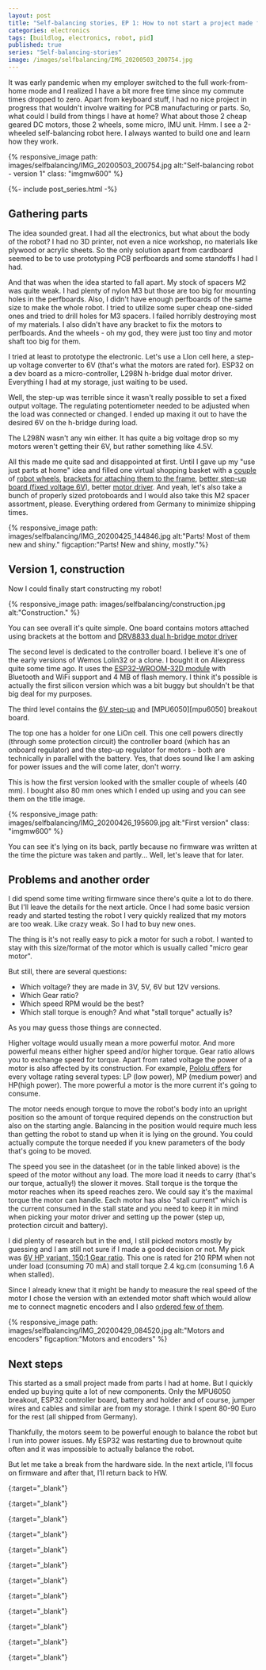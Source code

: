 ```yaml
---
layout: post
title: "Self-balancing stories, EP 1: How to not start a project made from parts I already have"
categories: electronics
tags: [buildlog, electronics, robot, pid]
published: true
series: "Self-balancing-stories"
image: /images/selfbalancing/IMG_20200503_200754.jpg
---
```


It was early pandemic when my employer switched to the full work-from-home mode and I realized I have a bit more free time since my commute times dropped to zero. Apart from keyboard stuff, I had no nice project in progress that wouldn't involve waiting for PCB manufacturing or parts. So, what could I build from things I have at home? What about those 2 cheap geared DC motors, those 2 wheels, some micro, IMU unit. Hmm. I see a 2-wheeled self-balancing robot here. I always wanted to build one and learn how they work. 

{% responsive_image path: images/selfbalancing/IMG_20200503_200754.jpg alt:"Self-balancing robot - version 1" class: "imgmw600" %}

<!--more-->

{%- include post_series.html -%}

## Gathering parts

The idea sounded great. I had all the electronics, but what about the body of the robot? I had no 3D printer, not even a nice workshop, no materials like plywood or acrylic sheets. So the only solution apart from cardboard seemed to be to use prototyping PCB perfboards and some standoffs I had I had. 

And that was when the idea started to fall apart. My stock of spacers M2 was quite weak. I had plenty of nylon M3 but those are too big for mounting holes in the perfboards. Also, I didn't have enough perfboards of the same size to make the whole robot. I tried to utilize some super cheap one-sided ones and tried to drill holes for M3 spacers. I failed horribly destroying most of my materials. I also didn't have any bracket to fix the motors to perfboards. And the wheels - oh my god, they were just too tiny and motor shaft too big for them.

I tried at least to prototype the electronic. Let's use a LIon cell here, a step-up voltage converter to 6V (that's what the motors are rated for). ESP32 on a dev board as a micro-controller, L298N h-bridge dual motor driver. Everything I had at my storage, just waiting to be used.

Well, the step-up was terrible since it wasn't really possible to set a fixed output voltage. The regulating potentiometer needed to be adjusted when the load was connected or changed. I ended up maxing it out to have the desired 6V on the h-bridge during load. 

The L298N wasn't any win either. It has quite a big voltage drop so my motors weren't getting their 6V, but rather something like 4.5V.

All this made me quite sad and disappointed at first. Until I gave up my "use just parts at home" idea and filled one virtual shopping basket with a [couple][polo40mmwheel] of [robot wheels][polomultihubwheel], [brackets for attaching them to the frame][polobracket], [better step-up board (fixed voltage 6V)][poloregulator], better [motor driver][poloregulator]. And yeah, let's also take a bunch of properly sized protoboards and I would also take this M2 spacer assortment, please. Everything ordered from Germany to minimize shipping times.

{% responsive_image path: images/selfbalancing/IMG_20200425_144846.jpg alt:"Parts! Most of them new and shiny." figcaption:"Parts! New and shiny, mostly."%}

## Version 1, construction

Now I could finally start constructing my robot!

{% responsive_image path: images/selfbalancing/construction.jpg alt:"Construction." %}

You can see overall it's quite simple. One board contains motors attached using brackets at the bottom and [DRV8833 dual h-bridge motor driver][poloplumotordriver]

The second level is dedicated to the controller board. I believe it's one of the early versions of Wemos Lolin32 or a clone. I bought it on Aliexpress quite some time ago. It uses the [ESP32-WROOM-32D module][esp32datasheet] with Bluetooth and WiFi support and 4 MB of flash memory. I think it's possible is actually the first silicon version which was a bit buggy but shouldn't be that big deal for my purposes.

The third level contains the [6V step-up][poloregulator] and [MPU6050][mpu6050] breakout board. 

The top one has a holder for one LiOn cell. This one cell powers directly (through some protection circuit) the controller board (which has an onboard regulator) and the step-up regulator for motors - both are technically in parallel with the battery. Yes, that does sound like I am asking for power issues and the will come later, don't worry.

This is how the first version looked with the smaller couple of wheels (40 mm). I bought also 80 mm ones which I ended up using and you can see them on the title image.

{% responsive_image path: images/selfbalancing/IMG_20200426_195609.jpg alt:"First version" class: "imgmw600" %}

You can see it's lying on its back, partly because no firmware was written at the time the picture was taken and partly... Well, let's leave that for later.

## Problems and another order

I did spend some time writing firmware since there's quite a lot to do there. But I'll leave the details for the next article. Once I had some basic version ready and started testing the robot I very quickly realized that my motors are too weak. Like crazy weak. So I had to buy new ones. 

The thing is it's not really easy to pick a motor for such a robot. I wanted to stay with this size/format of the motor which is usually called "micro gear motor". 

But still, there are several questions:

- Which voltage? they are made in 3V, 5V, 6V but 12V versions. 
- Which Gear ratio?
- Which speed RPM would be the best?
- Which stall torque is enough? And what "stall torque" actually is?

As you may guess those things are connected. 

Higher voltage would usually mean a more powerful motor. And more powerful means either higher speed and/or higher torque. Gear ratio allows you to exchange speed for torque. Apart from rated voltage the power of a motor is also affected by its construction. For example, [Pololu offers][pololumotors] for every voltage rating several types: LP (low power), MP (medium power) and HP(high power). The more powerful a motor is the more current it's going to consume.

The motor needs enough torque to move the robot's body into an upright position so the amount of torque required depends on the construction but also on the starting angle. Balancing in the position would require much less than getting the robot to stand up when it is lying on the ground. You could actually compute the torque needed if you knew parameters of the body that's going to be moved. 

The speed you see in the datasheet (or in the table linked above) is the speed of the motor without any load. The more load it needs to carry (that's our torque, actually!) the slower it moves. Stall torque is the torque the motor reaches when its speed reaches zero. We could say it's the maximal torque the motor can handle. Each motor has also "stall current" which is the current consumed in the stall state and you need to keep it in mind when picking your motor driver and setting up the power (step up, protection circuit and battery).

I did plenty of research but in the end, I still picked motors mostly by guessing and I am still not sure if I made a good decision or not. My pick was  [6V HP variant, 150:1 Gear ratio][pololumymotor]. This one is rated for 210 RPM when not under load (consuming 70 mA) and stall torque 2.4 kg.cm (consuming 1.6 A when stalled).

Since I already knew that it might be handy to measure the real speed of the motor I chose the version with an extended motor shaft which would allow me to connect magnetic encoders and I also [ordered few of them][pololuencoders].

{% responsive_image path: images/selfbalancing/IMG_20200429_084520.jpg alt:"Motors and encoders"  figcaption:"Motors and encoders" %}

## Next steps

This started as a small project made from parts I had at home. But I quickly ended up buying quite a lot of new components. Only the MPU6050 breakout, ESP32 controller board, battery and holder and of course, jumper wires and cables and similar are from my storage. I think I spent 80-90 Euro for the rest (all shipped from Germany).

Thankfully, the motors seem to be powerful enough to balance the robot but I run into power issues. My ESP32 was restarting due to brownout quite often and it was impossible to actually balance the robot.

But let me take a break from the hardware side. In the next article, I’ll focus on firmware and after that, I’ll return back to HW.

[poloplumotordriver]: <https://www.pololu.com/product/2130> "DRV8833 dual h-bridge"
{:target="_blank"}

[poloregulator]: <https://www.pololu.com/product/2892> "6V Step-Up Voltage Regulator "
{:target="_blank"}

[polobracket]: <https://www.pololu.com/product/1089> "motor bracket"
{:target="_blank"}

[polo40mmwheel]: <https://www.pololu.com/product/1452> "40mm wheel"
{:target="_blank"}

[polomultihubwheel]: <https://www.pololu.com/product/3691> "80mm mult-ihub wheel"
{:target="_blank"}

[pololumotors]: <https://www.pololu.com/category/60/micro-metal-gearmotors> "Sortiment of micro-gear-motors from Pololu"
{:target="_blank"}

[pololumymotor]: <https://www.pololu.com/product/2386> "150:1 Micro Metal Gearmotor HP 6V with Extended Motor Shaft"
{:target="_blank"}

[pololuencoders]: <https://www.pololu.com/product/4760> "Magnetic encoders"
{:target="_blank"}

[esp32datasheet]: <https://www.espressif.com/sites/default/files/documentation/esp32-wroom-32d_esp32-wroom-32u_datasheet_en.pdf> "ESP32-WROOM-32D datasheet"
{:target="_blank"}

[selfbalancinginstructable]: <https://www.instructables.com/id/Arduino-Self-Balancing-Robot-1/> "Arduino-Self-Balancing-Robot-1"
{:target="_blank"}

[selfbalancinginstructablepid]: <https://www.instructables.com/id/Arduino-Self-Balancing-Robot-1/#step6> "Arduino-Self-Balancing-Robot-1 PID"
{:target="_blank"}

[selfbalancingalex]: <http://axelsdiy.brinkeby.se/?page_id=1447> "Mini balancing robot on Axel's DIY"
{:target="_blank"}


[^1]: With all the respect to authors of Arduino IDE and its purpose, I am not able to work with editor so basic when I am used to work with professional IDEs.
[^2]: To be honest, I am not sure if it's an actual HW-level support. It might be just a clever abstraction in the ESP-IDF framework utilizing some 





